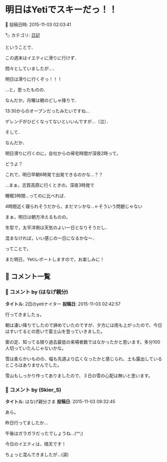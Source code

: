 # 明日はYetiでスキーだっ！！

📅 投稿日時: 2015-11-03 02:03:41

🏷️ カテゴリ: [日記](cc4b5682fb7b8b144980957a978653fb0.md)

ということで．


この週末はイエティに滑りに行けず．


悶々としていましたが…．


明日は滑りに行くぞっ！！！





…と，思ったものの．


なんだか，月曜は朝のどしゃ降りで．


13:30からのオープンだったみたいですね…


ゲレンデがひどくなってないといいんですが…（泣）．





そして．


なんだか．


明日滑りに行くのに，会社からの帰宅時間が深夜2時って，


どうよ？


これで，明日早朝6時発で出発できるのかな…？？





…まぁ，志賀高原に行くときの，深夜3時発で


睡眠3時間…ってのに比べれば．


4時間近く寝られそうだから，まだマシかな…←そういう問題じゃない








まぁ，明日は朝方冷えるものの，


冬型で，太平洋側は天気のよい一日となりそうだし．


混まなければ，いい感じの一日になるかな～．





ってことで，


また明日，Yetiレポートしますので，お楽しみに！

## 💬 コメント一覧

### 💬 コメント by (はなげ親分)
**タイトル**: 2日のyetiナイター
**投稿日**: 2015-11-03 02:42:57

行ってきましたョ。

朝は凄い降りでしたので諦めていたのですが、夕方には雨も上がったので、今日はすいてるとの思いで富士山を登っていきました。

案の定、知ってる限り過去最低の来場者数ではなかったかと思います。多分100人切っていたんじゃないかな。



雪は柔らかいものの、幅も先週より広くなったかと感じられ、土も露出しているところはありませんでした。

雪山もしっかり作ってありましたので、３日の雪の心配は無いと思います。

### 💬 コメント by (Skier_S)
**タイトル**: はなげ親分さま
**投稿日**: 2015-11-03 09:32:45

あら。

昨日行ってましたか…

午後はガラガラだったでしょうね…(^^;)



今日のイエティは、晴天です！

ちょっと混んできましたが…(涙)

